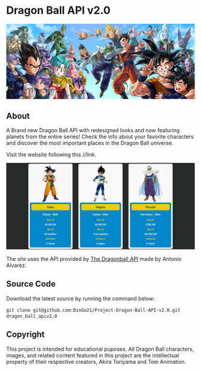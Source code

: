 # Dragon Ball API v2.0

![Banner](img/banner.jpg)

## About

A Brand new Dragon Ball API with redesigned looks and now featuring planets from the entire series! Check the info about your favorite characters and discover the most important places in the Dragon Ball universe.

Visit the website following this //link.

![Website screenshot](img/screenshot.png)

The site uses the API provided by [The Dragonball API](https://web.dragonball-api.com/) made by Antonio Alvarez.

## Source Code

Download the latest source by running the command below:

```
git clone git@github.com:DinGo21/Project-Dragon-Ball-API-v2.0.git dragon_ball_apiv2.0
```

## Copyright

This project is intended for educational puposes. All Dragon Ball characters, images, and related content featured in this project are the intellectual property of their respective creators, Akira Toriyama and Toei Animation.
